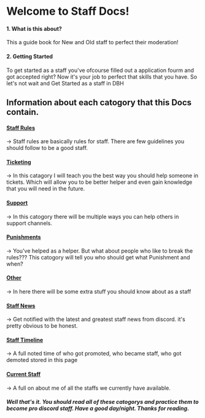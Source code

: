 # Welcome to Staff Docs!


#### 1. What is this about?
This a guide book for New and Old staff to perfect their moderation!

#### 2. Getting Started
To get started as a staff you've ofcourse filled out a application fourm and got accepted right? Now it's your job to perfect that skills that you have. So let's not wait and Get Started as a staff in DBH

## Information about each catogory that this Docs contain.
#### [Staff Rules](/rules/index.md)

→ Staff rules are basically rules for staff. There are few guidelines you should follow to be a good staff.

#### [Ticketing](/ticket/index.md)

→ In this catagory I will teach you the best way you should help someone in tickets. Which will allow you to be better helper and even gain knowledge that you will need in the future.

#### [Support](/support/index.md)
→ In this catogory there will be multiple ways you can help others in support channels.

#### [Punishments](/punish/index.md)
→ You've helped as a helper. But what about people who like to break the rules??? This catogory will tell you who should get what Punishment and when?

#### [Other](/other/index.md)
→ In here there will be some extra stuff you should know about as a staff

#### [Staff News](/news/index.md)
→ Get notified with the latest and greatest staff news from discord. it's pretty obvious to be honest.

#### [Staff Timeline](/time/index.md)
→ A full noted time of who got promoted, who became staff, who got demoted stored in this page

#### [Current Staff](/staff/index.md)
→ A full on about me of all the staffs we currently have available.

##### Well that's it. You should read all of these catogorys and practice them to become pro discord staff. Have a good day/night. Thanks for reading.
